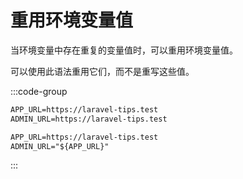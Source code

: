 # 重用环境变量值

当环境变量中存在重复的变量值时，可以重用环境变量值。

可以使用此语法重用它们，而不是重写这些值。

:::code-group

```txt [错误 ❌]
APP_URL=https://laravel-tips.test
ADMIN_URL=https://laravel-tips.test
```

```txt [正确 ✅]
APP_URL=https://laravel-tips.test
ADMIN_URL="${APP_URL}"
```
:::